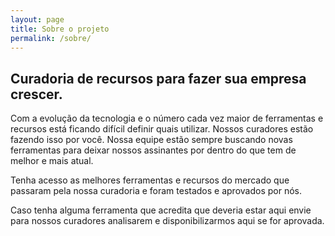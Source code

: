 ```yaml
---
layout: page
title: Sobre o projeto
permalink: /sobre/
---
```


## Curadoria de recursos para fazer sua empresa crescer.

Com a evolução da tecnologia e o número cada vez maior de ferramentas e recursos está ficando difícil definir quais utilizar. Nossos curadores estão fazendo isso por você. Nossa equipe estão sempre buscando novas ferramentas para deixar nossos assinantes por dentro do que tem de melhor e mais atual.

Tenha acesso as melhores ferramentas e recursos do mercado que passaram pela nossa curadoria e foram testados e aprovados por nós.

Caso tenha alguma ferramenta que acredita que deveria estar aqui envie para nossos curadores analisarem e disponibilizarmos aqui se for aprovada.
